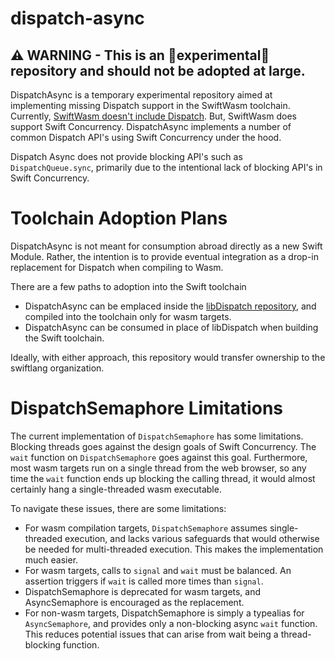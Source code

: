 # dispatch-async

## ⚠️ WARNING - This is an 🧪experimental🧪 repository and should not be adopted at large.

DispatchAsync is a temporary experimental repository aimed at implementing missing Dispatch support in the SwiftWasm toolchain.
Currently, [SwiftWasm doesn't include Dispatch](https://book.swiftwasm.org/getting-started/porting.html#swift-foundation-and-dispatch). 
But, SwiftWasm does support Swift Concurrency. DispatchAsync implements a number of common Dispatch API's using Swift Concurrency
under the hood.

Dispatch Async does not provide blocking API's such as `DispatchQueue.sync`, primarily due to the intentional lack of blocking
API's in Swift Concurrency.

# Toolchain Adoption Plans

DispatchAsync is not meant for consumption abroad directly as a new Swift Module. Rather, the intention is to provide eventual integration
as a drop-in replacement for Dispatch when compiling to Wasm.

There are a few paths to adoption into the Swift toolchain

- DispatchAsync can be emplaced inside the [libDispatch repository](https://github.com/swiftlang/swift-corelibs-libdispatch), and compiled
into the toolchain only for wasm targets.
- DispatchAsync can be consumed in place of libDispatch when building the Swift toolchain.

Ideally, with either approach, this repository would transfer ownership to the swiftlang organization.

# DispatchSemaphore Limitations

The current implementation of `DispatchSemaphore` has some limitations. Blocking threads goes against the design goals of Swift Concurrency.
The `wait` function on `DispatchSemaphore` goes against this goal. Furthermore, most wasm targets run on a single thread from the web
browser, so any time the `wait` function ends up blocking the calling thread, it would almost certainly hang a single-threaded wasm
executable.

To navigate these issues, there are some limitations:

- For wasm compilation targets, `DispatchSemaphore` assumes single-threaded execution, and lacks various safeguards that would otherwise
be needed for multi-threaded execution. This makes the implementation much easier.
- For wasm targets, calls to `signal` and `wait` must be balanced. An assertion triggers if `wait` is called more times than `signal`.
- DispatchSemaphore is deprecated for wasm targets, and AsyncSemaphore is encouraged as the replacement.
- For non-wasm targets, DispatchSemaphore is simply a typealias for `AsyncSemaphore`, and provides only a non-blocking async `wait` 
function. This reduces potential issues that can arise from wait being a thread-blocking function. 
